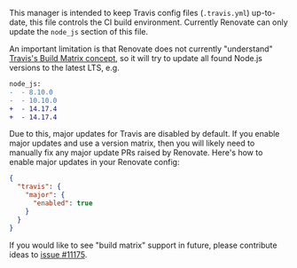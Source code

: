 This manager is intended to keep Travis config files (`.travis.yml`) up-to-date, this file controls the CI build environment.
Currently Renovate can only update the `node_js` section of this file.

An important limitation is that Renovate does not currently "understand" [Travis's Build Matrix concept](https://docs.travis-ci.com/user/build-matrix/#matrix-expansion), so it will try to update all found Node.js versions to the latest LTS, e.g.

```diff
node_js:
-  - 8.10.0
-  - 10.10.0
+  - 14.17.4
+  - 14.17.4
```

Due to this, major updates for Travis are disabled by default.
If you enable major updates and use a version matrix, then you will likely need to manually fix any major update PRs raised by Renovate.
Here's how to enable major updates in your Renovate config:

```json
{
  "travis": {
    "major": {
      "enabled": true
    }
  }
}
```

If you would like to see "build matrix" support in future, please contribute ideas to [issue #11175](https://github.com/renovatebot/renovate/issues/11175).
